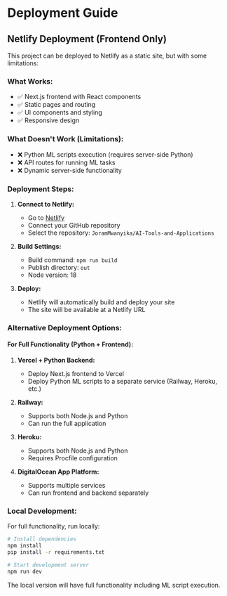 # Deployment Guide

## Netlify Deployment (Frontend Only)

This project can be deployed to Netlify as a static site, but with some limitations:

### What Works:
- ✅ Next.js frontend with React components
- ✅ Static pages and routing
- ✅ UI components and styling
- ✅ Responsive design

### What Doesn't Work (Limitations):
- ❌ Python ML scripts execution (requires server-side Python)
- ❌ API routes for running ML tasks
- ❌ Dynamic server-side functionality

### Deployment Steps:

1. **Connect to Netlify:**
   - Go to [Netlify](https://netlify.com)
   - Connect your GitHub repository
   - Select the repository: `JoramMwanyika/AI-Tools-and-Applications`

2. **Build Settings:**
   - Build command: `npm run build`
   - Publish directory: `out`
   - Node version: 18

3. **Deploy:**
   - Netlify will automatically build and deploy your site
   - The site will be available at a Netlify URL

### Alternative Deployment Options:

#### For Full Functionality (Python + Frontend):

1. **Vercel + Python Backend:**
   - Deploy Next.js frontend to Vercel
   - Deploy Python ML scripts to a separate service (Railway, Heroku, etc.)

2. **Railway:**
   - Supports both Node.js and Python
   - Can run the full application

3. **Heroku:**
   - Supports both Node.js and Python
   - Requires Procfile configuration

4. **DigitalOcean App Platform:**
   - Supports multiple services
   - Can run frontend and backend separately

### Local Development:

For full functionality, run locally:

```bash
# Install dependencies
npm install
pip install -r requirements.txt

# Start development server
npm run dev
```

The local version will have full functionality including ML script execution. 
